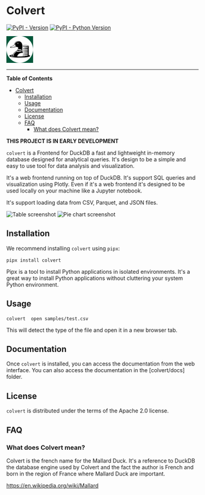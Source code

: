 # Colvert

[![PyPI - Version](https://img.shields.io/pypi/v/colvert.svg)](https://pypi.org/project/colvert)
[![PyPI - Python Version](https://img.shields.io/pypi/pyversions/colvert.svg)](https://pypi.org/project/colvert)

![Logo](colvert/ui/static/logo.png)

-----

**Table of Contents**

- [Colvert](#colvert)
  - [Installation](#installation)
  - [Usage](#usage)
  - [Documentation](#documentation)
  - [License](#license)
  - [FAQ](#faq)
    - [What does Colvert mean?](#what-does-colvert-mean)

**THIS PROJECT IS IN EARLY DEVELOPMENT**

`colvert` is a Frontend for DuckDB a fast and lightweight in-memory database designed for analytical queries. It's design to be a simple and easy to use tool for data analysis and visualization. 

It's a web frontend running on top of DuckDB. It's support SQL queries and visualization using Plotly. Even if it's a web frontend it's designed to be used locally on your machine like a Jupyter notebook.

It's support loading data from CSV, Parquet, and JSON files.

![Table screenshot](docs/charts/table/table.png)
![Pie chart screenshot](docs/charts/pie/pie.png)

## Installation

We recommend installing `colvert` using `pipx`:
```console
pipx install colvert
```

Pipx is a tool to install Python applications in isolated environments. It's a great way to install Python applications without cluttering your system Python environment.

## Usage

```console
colvert  open samples/test.csv 
```

This will detect the type of the file and open it in a new browser tab.

## Documentation

Once `colvert` is installed, you can access the documentation from the web interface. You can also access the documentation in the [colvert/docs] folder.

## License

`colvert` is distributed under the terms of the Apache 2.0 license.

## FAQ

### What does Colvert mean?

Colvert is the french name for the Mallard Duck. It's a reference to DuckDB the database engine used by Colvert and the fact the author is French and born in the region of France where Mallard Duck are important.

https://en.wikipedia.org/wiki/Mallard